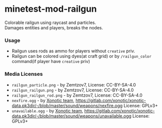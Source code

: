 # minetest-mod-railgun
Colorable railgun using raycast and particles.  
Damages entities and players, breaks the nodes.
### Usage
* Railgun uses rods as ammo for players without `creative` priv.
* Railgun can be colored using dyes(at craft grid) or by `/railgun_color` command(if player have `creative` priv)

### Media Licenses
* `railgun_particle.png` - by Zemtzov7, License: CC-BY-SA-4.0
* `railgun_railgun.png` - by Zemtzov7, License: CC-BY-SA-4.0
* `railgun_railgun_rod.png` - by Zemtzov7, License: CC-BY-SA-4.0
* `nexfire.ogg` - by [Xonotic team](https://xonotic.org/), https://gitlab.com/xonotic/xonotic-data.pk3dir/-/blob/master/sound/weapons/nexfire.ogg License: GPLv3+
* `unavailable.ogg` - by [Xonotic team](https://xonotic.org/), https://gitlab.com/xonotic/xonotic-data.pk3dir/-/blob/master/sound/weapons/unavailable.ogg License: GPLv3+
